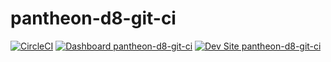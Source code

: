 # pantheon-d8-git-ci

[![CircleCI](https://circleci.com/gh/jleetaylor2020/pantheon-d8-git-ci.svg?style=shield)](https://circleci.com/gh/jleetaylor2020/pantheon-d8-git-ci)
[![Dashboard pantheon-d8-git-ci](https://img.shields.io/badge/dashboard-pantheon_d8_git_ci-yellow.svg)](https://dashboard.pantheon.io/sites/27441414-15f7-419c-a253-8096dd6d16d4#dev/code)
[![Dev Site pantheon-d8-git-ci](https://img.shields.io/badge/site-pantheon_d8_git_ci-blue.svg)](http://dev-pantheon-d8-git-ci.pantheonsite.io/)